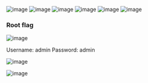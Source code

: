 ![image](https://github.com/Meowdypi/Starting-Point---Tier-0/assets/122643833/0438ec6f-596d-43bc-b587-cbc154c61e28)
![image](https://github.com/Meowdypi/Starting-Point---Tier-0/assets/122643833/d78d5f97-3e38-4dfd-afb1-71e85e593f3b)
![image](https://github.com/Meowdypi/Starting-Point---Tier-0/assets/122643833/cfec81a1-3ab8-4809-9655-9e0ce3c9a1c9)
![image](https://github.com/Meowdypi/Starting-Point---Tier-0/assets/122643833/9da49e75-1e2d-44d2-99c0-3ef9c78de9c3)
![image](https://github.com/Meowdypi/Starting-Point---Tier-0/assets/122643833/2ce395b7-a13b-49a4-968e-82b858e820b6)
![image](https://github.com/Meowdypi/Starting-Point---Tier-0/assets/122643833/b1739fc2-faef-4c2d-ab14-2a2ffdab33a1)

### Root flag
![image](https://github.com/Meowdypi/Starting-Point---Tier-0/assets/122643833/05ff0a2f-fcbf-4089-a951-e0c52e17aec0)

Username: admin
Password: admin

![image](https://github.com/Meowdypi/Starting-Point---Tier-0/assets/122643833/f2bc9515-ba76-4c9b-a29a-17840b0b3cd7)

![image](https://github.com/Meowdypi/Starting-Point---Tier-0/assets/122643833/39d01945-cfd8-4cc3-91b3-58ed87eb74a8)
